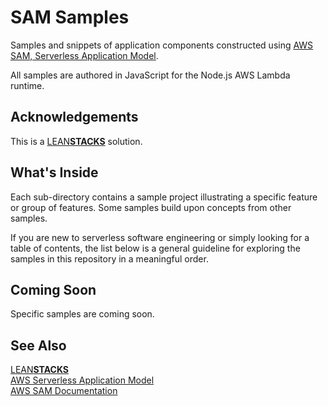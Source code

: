 # SAM Samples

Samples and snippets of application components constructed using [AWS SAM, Serverless Application Model][aws-sam].

All samples are authored in JavaScript for the Node.js AWS Lambda runtime.

## Acknowledgements

This is a [LEAN**STACKS**][leanstacks] solution.

## What's Inside

Each sub-directory contains a sample project illustrating a specific feature or group of features. Some samples build upon concepts from other samples.

If you are new to serverless software engineering or simply looking for a table of contents, the list below is a general guideline for exploring the samples in this repository in a meaningful order.

## Coming Soon

Specific samples are coming soon.

## See Also

[LEAN**STACKS**][leanstacks]  
[AWS Serverless Application Model][aws-sam]  
[AWS SAM Documentation][aws-sam-docs]

[leanstacks]: https://leanstacks.com/ 'LEANSTACKS'
[aws-sam]: https://aws.amazon.com/serverless/sam/ 'AWS Serverless Application Model (SAM)'
[aws-sam-docs]: https://docs.aws.amazon.com/serverless-application-model/index.html 'SAM Documentation'

